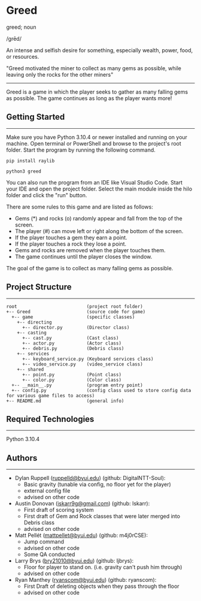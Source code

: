 # Greed

greed; noun
 
/grēd/

 An intense and selfish desire for something, especially wealth, power, food, or resources.

 "Greed motivated the miner to collect as many gems as possible, while leaving only the rocks for the other miners" 

---

Greed is a game in which the player seeks to gather as many falling gems as possible. The game continues as long as the player wants more!

## Getting Started

---

Make sure you have Python 3.10.4 or newer installed and running on your machine. Open terminal or PowerShell and
browse to the project's root folder. Start the program by running the following command.

```
pip install raylib
```

```
python3 greed
```

You can also run the program from an IDE like Visual Studio Code. Start your IDE and open the
project folder. Select the main module inside the hilo folder and click the "run" button.

There are some rules to this game and are listed as follows:

- Gems (*) and rocks (o) randomly appear and fall from the top of the screen.
- The player (#) can move left or right along the bottom of the screen.
- If the player touches a gem they earn a point.
- If the player touches a rock they lose a point.
- Gems and rocks are removed when the player touches them.
- The game continues until the player closes the window.

The goal of the game is to collect as many falling gems as possible.

## Project Structure

---

```
root                          (project root folder)
+-- Greed                     (source code for game)
  +-- game                    (specific classes)
    +-- directing             
      +-- director.py         (Director class)
    +-- casting               
      +-- cast.py             (Cast class)
      +-- actor.py            (Actor class)
      +-- debris.py           (Debris class)
    +-- services              
      +-- keyboard_service.py (Keyboard services class)
      +-- video_service.py    (video_service class)
    +-- shared                
      +-- point.py            (Point class)
      +-- color.py            (Color class)
  +-- __main__.py             (program entry point)
  +-- config.py               (config class used to store config data for various game files to access)
+-- README.md                 (general info)
```

## Required Technologies

---

Python 3.10.4

## Authors

---

* Dylan Ruppell (ruppelld@byui.edu) (github: DigitalNTT-Soul):
  - Basic gravity (tunable via config, no floor yet for the player)
  - external config file
  - advised on other code
* Austin Donovan (iskarr9g@gmail.com) (github: Iskarr):
  - First draft of scoring system
  - First draft of Gem and Rock classes that were later merged into Debris class
  - advised on other code
* Matt Pellét (mattpellet@byui.edu) (github: m4j0rCSE):
  - Jump command
  - advised on other code
  - Some QA conducted
* Larry Brys (bry21010@byui.edu) (github: ljbrys):
  - Floor for player to stand on. (i.e. gravity can't push him through)
  - advised on other code
* Ryan Manthey (ryanscom@byui.edu) (github: ryanscom):
  - First Draft of deleting objects when they pass through the floor
  - advised on other code